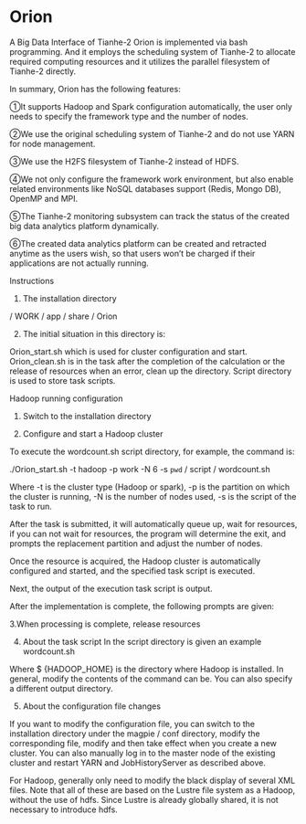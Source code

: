 # Orion
A Big Data Interface of Tianhe-2
Orion is implemented via bash programming. And it employs the scheduling system of Tianhe-2 to allocate required computing resources and it utilizes the parallel filesystem of Tianhe-2 directly. 

In summary, Orion has the following features:

①It supports Hadoop and Spark configuration automatically, the user only needs to specify the framework type and the number of nodes.

②We use the original scheduling system of Tianhe-2 and do not use YARN for node management. 

③We use the H2FS filesystem of Tianhe-2 instead of HDFS. 

④We not only configure the framework work environment, but also enable related environments like NoSQL databases support (Redis, Mongo DB), OpenMP and MPI. 

⑤The Tianhe-2 monitoring subsystem can track the status of the created big data analytics platform dynamically. 

⑥The created data analytics platform can be created and retracted anytime as the users wish, so that users won’t be charged if their applications are not actually running.



Instructions

1. The installation directory

/ WORK / app / share / Orion

2. The initial situation in this directory is:

Orion_start.sh which is used for cluster configuration and start. Orion_clean.sh is in the task after the completion of the calculation or the release of resources when an error, clean up the directory. Script directory is used to store task scripts.

Hadoop running configuration

1. Switch to the installation directory

2. Configure and start a Hadoop cluster

To execute the wordcount.sh script directory, for example, the command is:

./Orion_start.sh -t hadoop -p work -N 6 -s `pwd` / script / wordcount.sh

Where -t is the cluster type (Hadoop or spark), -p is the partition on which the cluster is running, -N is the number of nodes used, -s is the script of the task to run.

After the task is submitted, it will automatically queue up, wait for resources, if you can not wait for resources, the program will determine the exit, and prompts the replacement partition and adjust the number of nodes.

Once the resource is acquired, the Hadoop cluster is automatically configured and started, and the specified task script is executed.

Next, the output of the execution task script is output.

After the implementation is complete, the following prompts are given:

3.When processing is complete, release resources

4. About the task script
In the script directory is given an example wordcount.sh

Where $ {HADOOP_HOME} is the directory where Hadoop is installed. In general, modify the contents of the command can be. You can also specify a different output directory.

5. About the configuration file changes

If you want to modify the configuration file, you can switch to the installation directory under the magpie / conf directory, modify the corresponding file, modify and then take effect when you create a new cluster. You can also manually log in to the master node of the existing cluster and restart YARN and JobHistoryServer as described above.

For Hadoop, generally only need to modify the black display of several XML files. Note that all of these are based on the Lustre file system as a Hadoop, without the use of hdfs. Since Lustre is already globally shared, it is not necessary to introduce hdfs.
